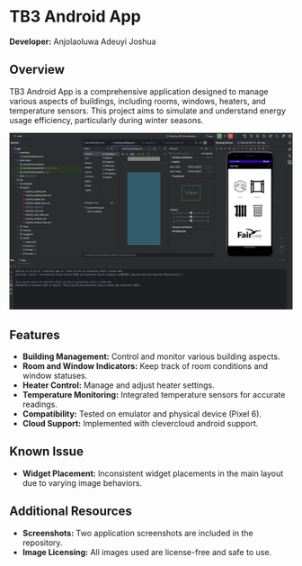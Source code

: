 # TB3 Android App

**Developer:** Anjolaoluwa Adeuyi Joshua

## Overview
TB3 Android App is a comprehensive application designed to manage various aspects of buildings, including rooms, windows, heaters, and temperature sensors. This project aims to simulate and understand energy usage efficiency, particularly during winter seasons.

![assets/andriod.png](assets/andriod.png)

## Features
- **Building Management:** Control and monitor various building aspects.
- **Room and Window Indicators:** Keep track of room conditions and window statuses.
- **Heater Control:** Manage and adjust heater settings.
- **Temperature Monitoring:** Integrated temperature sensors for accurate readings.
- **Compatibility:** Tested on emulator and physical device (Pixel 6).
- **Cloud Support:** Implemented with clevercloud android support.

## Known Issue
- **Widget Placement:** Inconsistent widget placements in the main layout due to varying image behaviors.

## Additional Resources
- **Screenshots:** Two application screenshots are included in the repository.
- **Image Licensing:** All images used are license-free and safe to use.
